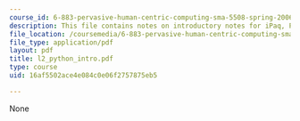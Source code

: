 ```yaml
---
course_id: 6-883-pervasive-human-centric-computing-sma-5508-spring-2006
description: This file contains notes on introductory notes for iPaq, Python and Connectivity.
file_location: /coursemedia/6-883-pervasive-human-centric-computing-sma-5508-spring-2006/16af5502ace4e084c0e06f2757875eb5_l2_python_intro.pdf
file_type: application/pdf
layout: pdf
title: l2_python_intro.pdf
type: course
uid: 16af5502ace4e084c0e06f2757875eb5

---
```

None